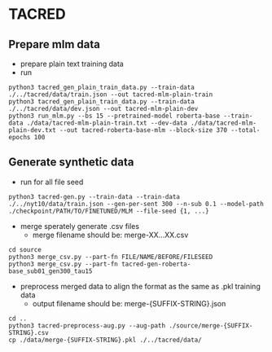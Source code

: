 # TACRED
## Prepare mlm data
- prepare plain text training data 
- run 
```
python3 tacred_gen_plain_train_data.py --train-data ./../tacred/data/train.json --out tacred-mlm-plain-train
python3 tacred_gen_plain_train_data.py --train-data ./../tacred/data/dev.json --out tacred-mlm-plain-dev
python3 run_mlm.py --bs 15 --pretrained-model roberta-base --train-data ./data/tacred-mlm-plain-train.txt --dev-data ./data/tacred-mlm-plain-dev.txt --out tacred-roberta-base-mlm --block-size 370 --total-epochs 100
```

## Generate synthetic data
- run for all file seed
```
python3 tacred-gen.py --train-data --train-data ./../nyt10/data/train.json --gen-per-sent 300 --n-sub 0.1 --model-path ./checkpoint/PATH/TO/FINETUNED/MLM --file-seed {1, ...}
```
- merge sperately generate .csv files
	- merge filename should be: merge-XX...XX.csv
```
cd source
python3 merge_csv.py --part-fn FILE/NAME/BEFORE/FILESEED
python3 merge_csv.py --part-fn tacred-gen-roberta-base_sub01_gen300_tau15
```
- preprocess merged data to align the format as the same as .pkl training data
	- output filename should be: merge-{SUFFIX-STRING}.json
```
cd ..
python3 tacred-preprocess-aug.py --aug-path ./source/merge-{SUFFIX-STRING}.csv
cp ./data/merge-{SUFFIX-STRING}.pkl ./../tacred/data/ 
```
